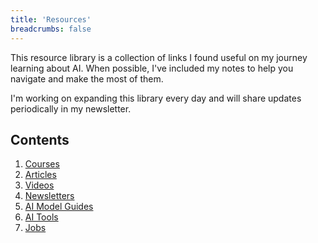 ```yaml
---
title: 'Resources'
breadcrumbs: false
---
```


This resource library is a collection of links I found useful on my journey learning about AI. When possible, I've included my notes to help you navigate and make the most of them.

I'm working on expanding this library every day and will share updates periodically in my newsletter.

## Contents

1. [Courses](/docs/courses)
2. [Articles](/docs/articles)
3. [Videos](/docs/videos)
4. [Newsletters](/docs/newsletters)
5. [AI Model Guides](/docs/model-guides)
6. [AI Tools](/docs/tools)
7. [Jobs](/docs/jobs)
